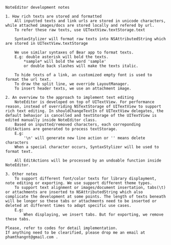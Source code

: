     NoteEditor development notes
    
    1. How rich texts are stored and formatted
        All inputted texts and link urls are stored in unicode characters, while attached images/docs are stored locally and refered by url.
        To refer these raw texts, use UITextView.textStorage.text
        
        SyntaxStylizer will format raw texts into NSAttributedString which are stored in UITextView.textStorage
        
        We use similar syntaxes of Bear app to format texts. 
        E.g: double asterisk will bold the texts.
            *sample* will bold the word 'sample'
            or double back slashes will make the texts italic.
        
        To hide texts of a link, an customized empty font is used to format the url text.
        To draw the split line, we override LayoutManager.
        To insert header texts, we use an attachment image.
        
    2. An overview to the approach to implement text editing
        NoteEditor is developed on top of UITextView. For performance reason, instead of overriding NSTextStorage of UITextView to support rich text editing. In shouldChangeTextIn of UITextView delegates, the default behavior is cancelled and textStorage of the UITextView is edited manually inside NoteEditor class.
        Based on inputted/removed characters, each correponding EditActions are generated to process textStorage.
        E.g: 
            '\n' will generate new line action or '' means delete characters
        When a special character occurs, SyntaxStylizer will be used to format text.
        
        All EditActions will be processed by an undoable function inside NoteEditor.

    3. Other notes
        To support different font/color texts for library displayment, note editing or exporting. We use support different theme types. 
        To support text alignment or images/document insertation, tabs(\t) or attachments are inserted to NSAttributedString which also complicate the development at some points. The length of texts beneath will be longer so these tabs or attachments need to be inserted or deleted at different times to adapt specific use cases.
        E.g: 
            When displaying, we insert tabs. But for exporting, we remove these tabs.

    Please, refer to codes for detail implementation.
    If anything need to be clearified, please drop me an email at phamthangnt@gmail.com .
